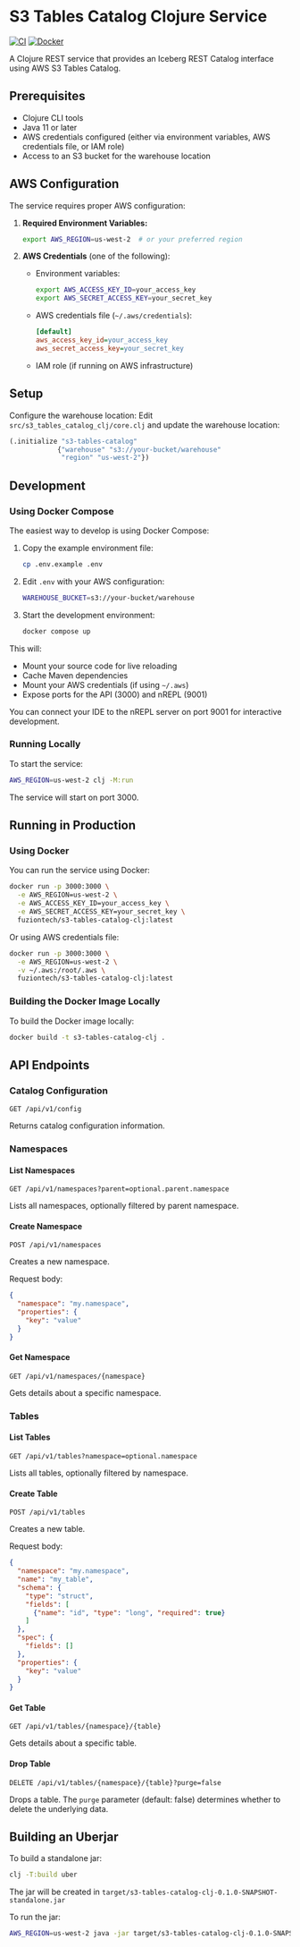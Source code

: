 # S3 Tables Catalog Clojure Service

[![CI](https://github.com/fuziontech/s3-tables-catalog-clj/actions/workflows/ci.yml/badge.svg)](https://github.com/fuziontech/s3-tables-catalog-clj/actions/workflows/ci.yml)
[![Docker](https://github.com/fuziontech/s3-tables-catalog-clj/actions/workflows/docker.yml/badge.svg)](https://github.com/fuziontech/s3-tables-catalog-clj/actions/workflows/docker.yml)

A Clojure REST service that provides an Iceberg REST Catalog interface using AWS S3 Tables Catalog.

## Prerequisites

- Clojure CLI tools
- Java 11 or later
- AWS credentials configured (either via environment variables, AWS credentials file, or IAM role)
- Access to an S3 bucket for the warehouse location

## AWS Configuration

The service requires proper AWS configuration:

1. **Required Environment Variables:**
   ```bash
   export AWS_REGION=us-west-2  # or your preferred region
   ```

2. **AWS Credentials** (one of the following):
   - Environment variables:
     ```bash
     export AWS_ACCESS_KEY_ID=your_access_key
     export AWS_SECRET_ACCESS_KEY=your_secret_key
     ```
   - AWS credentials file (`~/.aws/credentials`):
     ```ini
     [default]
     aws_access_key_id=your_access_key
     aws_secret_access_key=your_secret_key
     ```
   - IAM role (if running on AWS infrastructure)

## Setup

Configure the warehouse location:
Edit `src/s3_tables_catalog_clj/core.clj` and update the warehouse location:
```clojure
(.initialize "s3-tables-catalog"
            {"warehouse" "s3://your-bucket/warehouse"
             "region" "us-west-2"})
```

## Development

### Using Docker Compose

The easiest way to develop is using Docker Compose:

1. Copy the example environment file:
   ```bash
   cp .env.example .env
   ```

2. Edit `.env` with your AWS configuration:
   ```bash
   WAREHOUSE_BUCKET=s3://your-bucket/warehouse
   ```

3. Start the development environment:
   ```bash
   docker compose up
   ```

This will:
- Mount your source code for live reloading
- Cache Maven dependencies
- Mount your AWS credentials (if using `~/.aws`)
- Expose ports for the API (3000) and nREPL (9001)

You can connect your IDE to the nREPL server on port 9001 for interactive development.

### Running Locally

To start the service:
```bash
AWS_REGION=us-west-2 clj -M:run
```

The service will start on port 3000.

## Running in Production

### Using Docker

You can run the service using Docker:

```bash
docker run -p 3000:3000 \
  -e AWS_REGION=us-west-2 \
  -e AWS_ACCESS_KEY_ID=your_access_key \
  -e AWS_SECRET_ACCESS_KEY=your_secret_key \
  fuziontech/s3-tables-catalog-clj:latest
```

Or using AWS credentials file:

```bash
docker run -p 3000:3000 \
  -e AWS_REGION=us-west-2 \
  -v ~/.aws:/root/.aws \
  fuziontech/s3-tables-catalog-clj:latest
```

### Building the Docker Image Locally

To build the Docker image locally:

```bash
docker build -t s3-tables-catalog-clj .
```

## API Endpoints

### Catalog Configuration
```
GET /api/v1/config
```
Returns catalog configuration information.

### Namespaces

#### List Namespaces
```
GET /api/v1/namespaces?parent=optional.parent.namespace
```
Lists all namespaces, optionally filtered by parent namespace.

#### Create Namespace
```
POST /api/v1/namespaces
```
Creates a new namespace.

Request body:
```json
{
  "namespace": "my.namespace",
  "properties": {
    "key": "value"
  }
}
```

#### Get Namespace
```
GET /api/v1/namespaces/{namespace}
```
Gets details about a specific namespace.

### Tables

#### List Tables
```
GET /api/v1/tables?namespace=optional.namespace
```
Lists all tables, optionally filtered by namespace.

#### Create Table
```
POST /api/v1/tables
```
Creates a new table.

Request body:
```json
{
  "namespace": "my.namespace",
  "name": "my_table",
  "schema": {
    "type": "struct",
    "fields": [
      {"name": "id", "type": "long", "required": true}
    ]
  },
  "spec": {
    "fields": []
  },
  "properties": {
    "key": "value"
  }
}
```

#### Get Table
```
GET /api/v1/tables/{namespace}/{table}
```
Gets details about a specific table.

#### Drop Table
```
DELETE /api/v1/tables/{namespace}/{table}?purge=false
```
Drops a table. The `purge` parameter (default: false) determines whether to delete the underlying data.

## Building an Uberjar

To build a standalone jar:
```bash
clj -T:build uber
```

The jar will be created in `target/s3-tables-catalog-clj-0.1.0-SNAPSHOT-standalone.jar`

To run the jar:
```bash
AWS_REGION=us-west-2 java -jar target/s3-tables-catalog-clj-0.1.0-SNAPSHOT-standalone.jar
```

